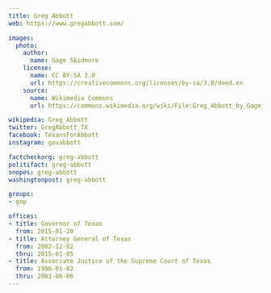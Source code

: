 ```yaml
---
title: Greg Abbott
web: https://www.gregabbott.com/

images:
  photo:
    author:
      name: Gage Skidmore
    license:
      name: CC BY-SA 3.0
      url: https://creativecommons.org/licenses/by-sa/3.0/deed.en
    source:
      name: Wikimedia Commons
      url: https://commons.wikimedia.org/wiki/File:Greg_Abbott_by_Gage_Skidmore.jpg

wikipedia: Greg_Abbott
twitter: GregAbbott_TX
facebook: TexansForAbbott
instagram: govabbott

factcheckorg: greg-abbott
politifact: greg-abbott
snopes: greg-abbott
washingtonpost: greg-abbott

groups:
- gop

offices:
- title: Governor of Texas
  from: 2015-01-20
- title: Attorney General of Texas
  from: 2002-12-02
  thru: 2015-01-05
- title: Associate Justice of the Supreme Court of Texas
  from: 1996-01-02
  thru: 2001-06-06
---
```

